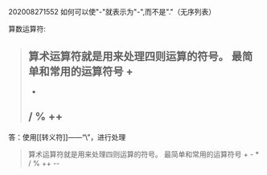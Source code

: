 202008271552
如何可以使"-"就表示为"-",而不是"."（无序列表） 

算数运算符:
>算术运算符就是用来处理四则运算的符号。
>最简单和常用的运算符号
>+
>-
>*
>/
>%
>++
>--


答：使用[[转义符]]——“\”，进行处理
>算术运算符就是用来处理四则运算的符号。
>最简单和常用的运算符号
>\+
>\-
>\*
>\/
>\%
>\++
>\--